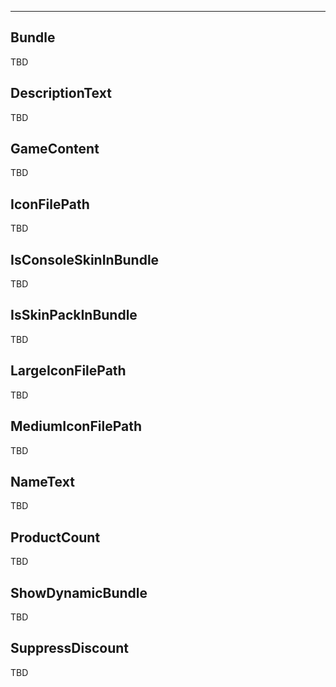 ___

## Bundle

TBD

## DescriptionText

TBD

## GameContent

TBD

## IconFilePath

TBD

## IsConsoleSkinInBundle

TBD

## IsSkinPackInBundle

TBD

## LargeIconFilePath

TBD

## MediumIconFilePath

TBD

## NameText

TBD

## ProductCount

TBD

## ShowDynamicBundle

TBD

## SuppressDiscount

TBD
